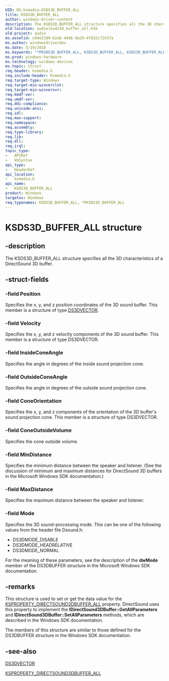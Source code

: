 ```yaml
---
UID: NS:ksmedia.KSDS3D_BUFFER_ALL
title: KSDS3D_BUFFER_ALL
author: windows-driver-content
description: The KSDS3D_BUFFER_ALL structure specifies all the 3D characteristics of a DirectSound 3D buffer.
old-location: audio\ksds3d_buffer_all.htm
old-project: audio
ms.assetid: c94e2189-62a6-44d6-9a29-4fd32c72437a
ms.author: windowsdriverdev
ms.date: 3/19/2018
ms.keywords: "*PKSDS3D_BUFFER_ALL, KSDS3D_BUFFER_ALL, KSDS3D_BUFFER_ALL structure [Audio Devices], PKSDS3D_BUFFER_ALL, PKSDS3D_BUFFER_ALL structure pointer [Audio Devices], aud-prop_46bd2b81-3d2a-49e1-93e6-867e84ae4c04.xml, audio.ksds3d_buffer_all, ksmedia/KSDS3D_BUFFER_ALL, ksmedia/PKSDS3D_BUFFER_ALL"
ms.prod: windows-hardware
ms.technology: windows-devices
ms.topic: struct
req.header: ksmedia.h
req.include-header: Ksmedia.h
req.target-type: Windows
req.target-min-winverclnt: 
req.target-min-winversvr: 
req.kmdf-ver: 
req.umdf-ver: 
req.ddi-compliance: 
req.unicode-ansi: 
req.idl: 
req.max-support: 
req.namespace: 
req.assembly: 
req.type-library: 
req.lib: 
req.dll: 
req.irql: 
topic_type:
-	APIRef
-	kbSyntax
api_type:
-	HeaderDef
api_location:
-	ksmedia.h
api_name:
-	KSDS3D_BUFFER_ALL
product: Windows
targetos: Windows
req.typenames: KSDS3D_BUFFER_ALL, *PKSDS3D_BUFFER_ALL
---
```


# KSDS3D_BUFFER_ALL structure


## -description


The KSDS3D_BUFFER_ALL structure specifies all the 3D characteristics of a DirectSound 3D buffer.


## -struct-fields




### -field Position

Specifies the x, y, and z position coordinates of the 3D sound buffer. This member is a structure of type <a href="https://msdn.microsoft.com/library/windows/hardware/ff536367">DS3DVECTOR</a>.


### -field Velocity

Specifies the x, y, and z velocity components of the 3D sound buffer. This member is a structure of type DS3DVECTOR.


### -field InsideConeAngle

Specifies the angle in degrees of the inside sound projection cone.


### -field OutsideConeAngle

Specifies the angle in degrees of the outside sound projection cone.


### -field ConeOrientation

Specifies the x, y, and z components of the orientation of the 3D buffer's sound projection cone. This member is a structure of type DS3DVECTOR.


### -field ConeOutsideVolume

Specifies the cone outside volume.


### -field MinDistance

Specifies the minimum distance between the speaker and listener. (See the discussion of minimum and maximum distances for DirectSound 3D buffers in the Microsoft Windows SDK documentation.)


### -field MaxDistance

Specifies the maximum distance between the speaker and listener.


### -field Mode

Specifies the 3D sound-processing mode. This can be one of the following values from the header file Dsound.h:

<ul>
<li>
DS3DMODE_DISABLE 

</li>
<li>
DS3DMODE_HEADRELATIVE 

</li>
<li>
DS3DMODE_NORMAL

</li>
</ul>
For the meaning of these parameters, see the description of the <b>dwMode</b> member of the DS3DBUFFER structure in the Microsoft Windows SDK documentation.


## -remarks



This structure is used to set or get the data value for the <a href="https://msdn.microsoft.com/library/windows/hardware/ff537315">KSPROPERTY_DIRECTSOUND3DBUFFER_ALL</a> property. DirectSound uses this property to implement the <b>IDirectSound3DBuffer::GetAllParameters</b> and <b>IDirectSound3DBuffer::SetAllParameters</b> methods, which are described in the Windows SDK documentation.

The members of this structure are similar to those defined for the DS3DBUFFER structure in the Windows SDK documentation.




## -see-also




<a href="https://msdn.microsoft.com/library/windows/hardware/ff536367">DS3DVECTOR</a>



<a href="https://msdn.microsoft.com/library/windows/hardware/ff537315">KSPROPERTY_DIRECTSOUND3DBUFFER_ALL</a>
 

 

